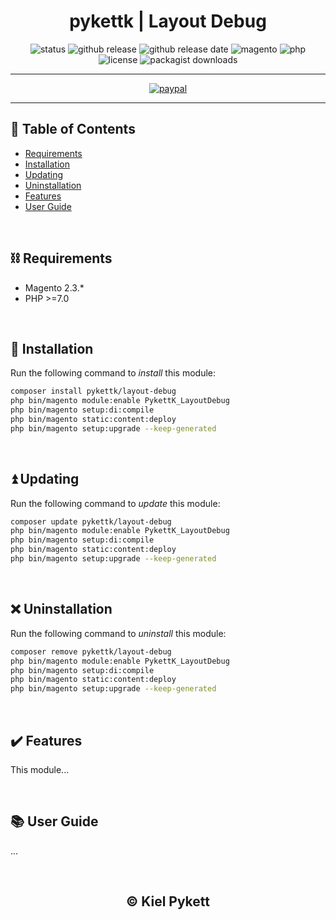 <h1 align="center">pykettk | Layout Debug</h1>

<div align="center">

![status](https://img.shields.io/badge/status-active-5fc238.svg)
![github release](https://img.shields.io/github/v/release/pykettk/layout-debug?color=ffbf00&label=version)
![github release date](https://img.shields.io/github/release-date/pykettk/layout-debug?color=8b32a8&label=last%20release)
![magento](https://img.shields.io/badge/Magento-2.3.*-ec6611.svg)
![php](https://img.shields.io/badge/PHP->=7.0-5870c7.svg)
![license](https://img.shields.io/badge/license-MIT-ff00dd.svg)
![packagist downloads](https://img.shields.io/packagist/dt/pykettk/layout-debug?color=ff0000)

</div>

---

<div align="center">

[![paypal](https://www.paypalobjects.com/en_US/i/btn/btn_donateCC_LG.gif)](https://paypal.me/pykettk)

</div>

---

## 📝 Table of Contents
- [Requirements](#%EF%B8%8F-requirements)
- [Installation](#-installation)
- [Updating](#-updating)
- [Uninstallation](#-uninstallation)
- [Features](#%EF%B8%8F-features)
- [User Guide](#-user-guide)

<br/>

## ⛓️ Requirements
- Magento 2.3.*
- PHP >=7.0

<br/>

## 🔌 Installation
Run the following command to *install* this module:
```bash
composer install pykettk/layout-debug
php bin/magento module:enable PykettK_LayoutDebug
php bin/magento setup:di:compile
php bin/magento static:content:deploy
php bin/magento setup:upgrade --keep-generated
```

<br/>

## ⏫ Updating
Run the following command to *update* this module:
```bash
composer update pykettk/layout-debug
php bin/magento module:enable PykettK_LayoutDebug
php bin/magento setup:di:compile
php bin/magento static:content:deploy
php bin/magento setup:upgrade --keep-generated
```

<br/>

## ❌ Uninstallation
Run the following command to *uninstall* this module:
```bash
composer remove pykettk/layout-debug
php bin/magento module:enable PykettK_LayoutDebug
php bin/magento setup:di:compile
php bin/magento static:content:deploy
php bin/magento setup:upgrade --keep-generated
```

<br/>

## ✔️ Features
This module...

<br/>

## 📚 User Guide
...

<br/>

<h2 align="center">&copy; Kiel Pykett</h2>
